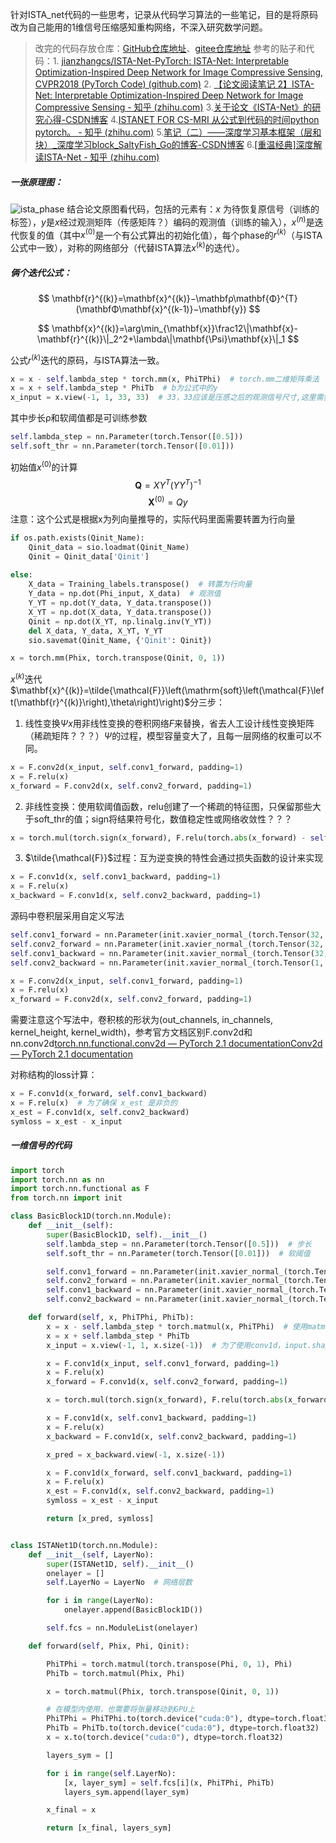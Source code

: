 针对ISTA_net代码的一些思考，记录从代码学习算法的一些笔记，目的是将原码改为自己能用的1维信号压缩感知重构网络，不深入研究数学问题。

> 改完的代码存放仓库：[GitHub仓库地址](https://github.com/similing-scholar/1D_ISTANet.git)、[gitee仓库地址](https://gitee.com/similing-scholar/1D_ISTANet.git)
>参考的贴子和代码：1. [jianzhangcs/ISTA-Net-PyTorch: ISTA-Net: Interpretable Optimization-Inspired Deep Network for Image Compressive Sensing, CVPR2018 (PyTorch Code) (github.com)](https://github.com/jianzhangcs/ISTA-Net-PyTorch)  2. [【论文阅读笔记 2】ISTA-Net: Interpretable Optimization-Inspired Deep Network for Image Compressive Sensing - 知乎 (zhihu.com)](https://zhuanlan.zhihu.com/p/397243123)  3.[关于论文《ISTA-Net》的研究心得-CSDN博客](https://blog.csdn.net/qq_42201432/article/details/115263863)  4.[ISTANET FOR CS-MRI 从公式到代码的时间python pytorch。 - 知乎 (zhihu.com)](https://zhuanlan.zhihu.com/p/516460564)  5.[笔记（二）——深度学习基本框架（层和块）_深度学习block_SaltyFish_Go的博客-CSDN博客](https://blog.csdn.net/weixin_45169380/article/details/122043686)  6.[[重温经典]深度解读ISTA-Net - 知乎 (zhihu.com)](https://zhuanlan.zhihu.com/p/648333661)

##### 一张原理图：
![ista_phase](https://github.com/jianzhangcs/ISTA-Net-PyTorch/blob/master/Figs/ista_phase.png?raw=true)
结合论文原图看代码，包括的元素有：$x$ 为待恢复原信号（训练的标签），$y$是$x$经过观测矩阵（传感矩阵？）编码的观测值（训练的输入），${x}^{(n)}$是迭代恢复的值（其中${x}^{(0)}$是一个有公式算出的初始化值），每个phase的${r}^{(k)}$（与ISTA公式中一致），对称的网络部分（代替ISTA算法${x}^{(k)}$的迭代）。

##### 俩个迭代公式：
$$ \mathbf{r}^{(k)}=\mathbf{x}^{(k)}−\mathbfρ\mathbf{Φ}^{T}(\mathbfΦ\mathbf{x}^{(k-1)}−\mathbf{y}) $$

$$ \mathbf{x}^{(k)}=\arg\min_{\mathbf{x}}\frac12\|\mathbf{x}-\mathbf{r}^{(k)}\|_2^2+\lambda\|\mathbf{\Psi}\mathbf{x}\|_1 $$

公式${r}^{(k)}$迭代的原码，与ISTA算法一致。
```python
x = x - self.lambda_step * torch.mm(x, PhiTPhi)  # torch.mm二维矩阵乘法  
x = x + self.lambda_step * PhiTb  # b为公式中的y
x_input = x.view(-1, 1, 33, 33)  # 33，33应该是压感之后的观测信号尺寸,这里需要根据实际更改
```
其中步长ρ和软阈值都是可训练参数
```python
self.lambda_step = nn.Parameter(torch.Tensor([0.5]))
self.soft_thr = nn.Parameter(torch.Tensor([0.01]))
```

初始值${x}^{(0)}$的计算 
$$ \mathbf{Q}={XY^{T}(YY^{T})^{-1}} $$
$$ \mathbf{X}^{(0)}={Qy} $$
注意：这个公式是根据x为列向量推导的，实际代码里面需要转置为行向量
```python
if os.path.exists(Qinit_Name):  
    Qinit_data = sio.loadmat(Qinit_Name)  
    Qinit = Qinit_data['Qinit']  
  
else:  
    X_data = Training_labels.transpose()  # 转置为行向量
    Y_data = np.dot(Phi_input, X_data)  # 观测值
    Y_YT = np.dot(Y_data, Y_data.transpose())  
    X_YT = np.dot(X_data, Y_data.transpose())  
    Qinit = np.dot(X_YT, np.linalg.inv(Y_YT))  
    del X_data, Y_data, X_YT, Y_YT  
    sio.savemat(Qinit_Name, {'Qinit': Qinit})
```

```python
x = torch.mm(Phix, torch.transpose(Qinit, 0, 1))
```

${x}^{(k)}$迭代$\mathbf{x}^{(k)}=\tilde{\mathcal{F}}\left(\mathrm{soft}\left(\mathcal{F}\left(\mathbf{r}^{(k)}\right),\theta\right)\right)$分三步：
1. 线性变换$Ψx$用非线性变换的卷积网络$F$来替换，省去人工设计线性变换矩阵（稀疏矩阵？？？）$Ψ$的过程，模型容量变大了，且每一层网络的权重可以不同。
```python
x = F.conv2d(x_input, self.conv1_forward, padding=1)  
x = F.relu(x)  
x_forward = F.conv2d(x, self.conv2_forward, padding=1)
```
2. 非线性变换：使用软阈值函数，relu创建了一个稀疏的特征图，只保留那些大于soft_thr的值；sign将结果符号化，数值稳定性或网络收敛性？？？
```python
x = torch.mul(torch.sign(x_forward), F.relu(torch.abs(x_forward) - self.soft_thr))  # relu已经实现了保留大于0的功能，还需要sign？？？
```
3. $\tilde{\mathcal{F}}$过程：互为逆变换的特性会通过损失函数的设计来实现
```python
x = F.conv1d(x, self.conv1_backward, padding=1)  
x = F.relu(x)  
x_backward = F.conv1d(x, self.conv2_backward, padding=1)
```

源码中卷积层采用自定义写法
```python
self.conv1_forward = nn.Parameter(init.xavier_normal_(torch.Tensor(32, 1, 3, 3)))  
self.conv2_forward = nn.Parameter(init.xavier_normal_(torch.Tensor(32, 32, 3, 3)))  
self.conv1_backward = nn.Parameter(init.xavier_normal_(torch.Tensor(32, 32, 3, 3)))  
self.conv2_backward = nn.Parameter(init.xavier_normal_(torch.Tensor(1, 32, 3, 3)))
```

```python
x = F.conv2d(x_input, self.conv1_forward, padding=1)  
x = F.relu(x)  
x_forward = F.conv2d(x, self.conv2_forward, padding=1)
```
需要注意这个写法中，卷积核的形状为(out_channels, in_channels, kernel_height, kernel_width)，参考官方文档区别F.conv2d和nn.conv2d[torch.nn.functional.conv2d — PyTorch 2.1 documentation](https://pytorch.org/docs/stable/generated/torch.nn.functional.conv2d.html)[Conv2d — PyTorch 2.1 documentation](https://pytorch.org/docs/stable/generated/torch.nn.Conv2d.html)

对称结构的loss计算：
```python
x = F.conv1d(x_forward, self.conv1_backward)  
x = F.relu(x)  # 为了确保 x_est 是非负的  
x_est = F.conv1d(x, self.conv2_backward)  
symloss = x_est - x_input 
```


##### 一维信号的代码
```python
import torch
import torch.nn as nn
import torch.nn.functional as F
from torch.nn import init

class BasicBlock1D(torch.nn.Module):
    def __init__(self):
        super(BasicBlock1D, self).__init__()
        self.lambda_step = nn.Parameter(torch.Tensor([0.5]))  # 步长
        self.soft_thr = nn.Parameter(torch.Tensor([0.01]))  # 软阈值

        self.conv1_forward = nn.Parameter(init.xavier_normal_(torch.Tensor(32, 1, 3)))
        self.conv2_forward = nn.Parameter(init.xavier_normal_(torch.Tensor(32, 32, 3)))
        self.conv1_backward = nn.Parameter(init.xavier_normal_(torch.Tensor(32, 32, 3)))
        self.conv2_backward = nn.Parameter(init.xavier_normal_(torch.Tensor(1, 32, 3)))

    def forward(self, x, PhiTPhi, PhiTb):
        x = x - self.lambda_step * torch.matmul(x, PhiTPhi)  # 使用matmul处理1D数据矩阵乘法，x为行向量则x左乘PhiTPhi
        x = x + self.lambda_step * PhiTb
        x_input = x.view(-1, 1, x.size(-1))  # 为了使用conv1d，input.shape=[batch_size, in_channels, length]

        x = F.conv1d(x_input, self.conv1_forward, padding=1)
        x = F.relu(x)
        x_forward = F.conv1d(x, self.conv2_forward, padding=1)

        x = torch.mul(torch.sign(x_forward), F.relu(torch.abs(x_forward) - self.soft_thr))

        x = F.conv1d(x, self.conv1_backward, padding=1)
        x = F.relu(x)
        x_backward = F.conv1d(x, self.conv2_backward, padding=1)

        x_pred = x_backward.view(-1, x.size(-1))

        x = F.conv1d(x_forward, self.conv1_backward, padding=1)
        x = F.relu(x)
        x_est = F.conv1d(x, self.conv2_backward, padding=1)
        symloss = x_est - x_input

        return [x_pred, symloss]


class ISTANet1D(torch.nn.Module):
    def __init__(self, LayerNo):
        super(ISTANet1D, self).__init__()
        onelayer = []
        self.LayerNo = LayerNo  # 网络层数

        for i in range(LayerNo):
            onelayer.append(BasicBlock1D())

        self.fcs = nn.ModuleList(onelayer)

    def forward(self, Phix, Phi, Qinit):

        PhiTPhi = torch.matmul(torch.transpose(Phi, 0, 1), Phi)
        PhiTb = torch.matmul(Phix, Phi)

        x = torch.matmul(Phix, torch.transpose(Qinit, 0, 1))

        # 在模型内使用，也需要将张量移动到GPU上
        PhiTPhi = PhiTPhi.to(torch.device("cuda:0"), dtype=torch.float32)
        PhiTb = PhiTb.to(torch.device("cuda:0"), dtype=torch.float32)
        x = x.to(torch.device("cuda:0"), dtype=torch.float32)

        layers_sym = []

        for i in range(self.LayerNo):
            [x, layer_sym] = self.fcs[i](x, PhiTPhi, PhiTb)
            layers_sym.append(layer_sym)

        x_final = x

        return [x_final, layers_sym]
```